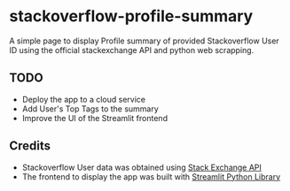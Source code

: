 # stackoverflow-profile-summary
A simple page to display Profile summary of provided Stackoverflow User ID using the official stackexchange API and python web scrapping.

## TODO

- Deploy the app to a cloud service
- Add User's Top Tags to the summary
- Improve the UI of the Streamlit frontend

## Credits
- Stackoverflow User data was obtained using [Stack Exchange API](https://api.stackexchange.com/)
- The frontend to display the app was built with [Streamlit Python Library](https://www.streamlit.io/)